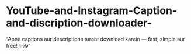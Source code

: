 # YouTube-and-Instagram-Caption-and-discription-downloader-
 “Apne captions aur descriptions turant download karein — fast, simple aur free! ✨📥”
